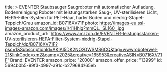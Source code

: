 title: >
  EVENTER Staubsauger Saugroboter mit automatischer Aufladung, Bodenreinigung Roboter mit
  leistungsstarken Saug-, UV-sterilisieren Licht, HEPA-Filter-System für PET-Haar, harter Boden und
  niedrig-Stapel-Teppich/Grau
amazon_id: B0716XV71F
photo: https://images-eu.ssl-images-amazon.com/images/I/41HhlgPmmQL._SL160_.jpg
amazon_product_url: 'https://www.amazon.de/EVENTER-leistungsstarken-UV-sterilisieren-HEPA-Filter-System-niedrig-Stapel-Teppich/dp/B0716XV71F?psc=1&SubscriptionId=AKIAI5DK2NO2GWSMS6CQ&tag=wwwroboterwel-21&linkCode=xm2&camp=2025&creative=165953&creativeASIN=B0716XV71F'
Brand: EVENTER
amazon_price: "20000"
amazon_offer_price: "13999"
id: 5694b0b5-99f3-4997-a91c-b279684265eb
